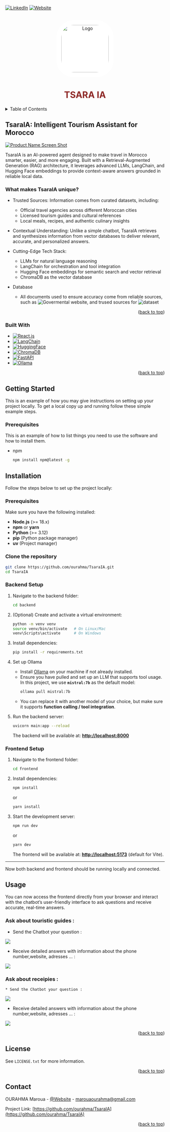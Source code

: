 <!-- Improved compatibility of back to top link: See: https://github.com/othneildrew/Best-README-Template/pull/73 -->
<a id="readme-top"></a>
<!--
*** Thanks for checking out the Best-README-Template. If you have a suggestion
*** that would make this better, please fork the repo and create a pull request
*** or simply open an issue with the tag "enhancement".
*** Don't forget to give the project a star!
*** Thanks again! Now go create something AMAZING! :D
-->



<!-- PROJECT SHIELDS -->
<!--
*** I'm using markdown "reference style" links for readability.
*** Reference links are enclosed in brackets [ ] instead of parentheses ( ).
*** See the bottom of this document for the declaration of the reference variables
*** for contributors-url, forks-url, etc. This is an optional, concise syntax you may use.
*** https://www.markdownguide.org/basic-syntax/#reference-style-links
-->
<!-- [![Contributors][contributors-shield]][contributors-url]
[![Forks][forks-shield]][forks-url]
[![Stargazers][stars-shield]][stars-url]
[![Issues][issues-shield]][issues-url]
[![project_license][license-shield]][license-url] -->
[![LinkedIn][linkedin-shield]][linkedin-url]
[![Website][website-shield]][Website-url]



<!-- PROJECT LOGO -->
<br />
<div align="center">
  <a href="https://github.com/ourahma/repo_name">
    <img src="pics/TsaraIA.png" alt="Logo" width="150" height="150" style="background-color:white; padding : 15px; border-radius:30%;">
  </a>

<h1 align="center" style="color:rgb(142, 40, 38);">TSARA IA</h1>
</div>



<!-- TABLE OF CONTENTS -->
<details>
  <summary>Table of Contents</summary>
  <ol>
    <li>
      <a href="#about-the-project">About The Project</a>
      <ul>
        <li><a href="#built-with">Built With</a></li>
      </ul>
    </li>
    <li>
      <a href="#getting-started">Getting Started</a>
      <ul>
        <li><a href="#prerequisites">Prerequisites</a></li>
        <li><a href="#installation">Installation</a></li>
      </ul>
    </li>
    <li><a href="#usage">Usage</a></li>
    <li><a href="#license">License</a></li>
    <li><a href="#contact">Contact</a></li>
  </ol>
</details>



<!-- ABOUT THE PROJECT -->
## TsaraIA: Intelligent Tourism Assistant for Morocco

[![Product Name Screen Shot][product-screenshot]](https://example.com)

TsaraIA is an AI-powered agent designed to make travel in Morocco smarter, easier, and more engaging. Built with a Retrieval-Augmented Generation (RAG) architecture, it leverages advanced LLMs, LangChain, and Hugging Face embeddings to provide context-aware answers grounded in reliable local data.

### What makes TsaraIA unique?

* Trusted Sources: Information comes from curated datasets, including:

    * Official travel agencies across different Moroccan cities
    * Licensed tourism guides and cultural references
    * Local meals, recipes, and authentic culinary insights

* Contextual Understanding: Unlike a simple chatbot, TsaraIA retrieves and synthesizes information from vector databases to deliver relevant, accurate, and personalized answers.

* Cutting-Edge Tech Stack:

    * LLMs for natural language reasoning
    * LangChain for orchestration and tool integration
    * Hugging Face embeddings for semantic search and vector retrieval
    * ChromaDB as the vector database
    
* Database
    * All documents used to ensure accuracy come from reliable sources, such as ![Govermental website](https://data.gov.ma/data/dataset/), and trused sources for ![dataset](https://www.kaggle.com/)

<p align="right">(<a href="#readme-top">back to top</a>)</p>



### Built With

* [![React.js][React.js]][React-url]
* [![LangChain][LangChain]][LangChain-url]
* [![HuggingFace][HuggingFace]][HuggingFace-url]
* [![ChromaDB][ChromaDB]][ChromaDB-url]
* [![FastAPI][FastAPI]][FastAPI-url]
* [![Ollama][Ollama]][Ollama-url]



<p align="right">(<a href="#readme-top">back to top</a>)</p>



<!-- GETTING STARTED -->
## Getting Started

This is an example of how you may give instructions on setting up your project locally.
To get a local copy up and running follow these simple example steps.

### Prerequisites

This is an example of how to list things you need to use the software and how to install them.
* npm
  ```sh
  npm install npm@latest -g
  ```

## Installation

Follow the steps below to set up the project locally:

### Prerequisites

Make sure you have the following installed:

* **Node.js** (>= 18.x)
* **npm** or **yarn**
* **Python** (>= 3.12)
* **pip** (Python package manager)
* **uv** (Project manager)

### Clone the repository

```bash
git clone https://github.com/ourahma/TsaraIA.git
cd TsaraIA
```

### Backend Setup

1. Navigate to the backend folder:

   ```bash
   cd backend
   ```

2. (Optional) Create and activate a virtual environment:

   ```bash
   python -m venv venv
   source venv/bin/activate   # On Linux/Mac
   venv\Scripts\activate      # On Windows
   ```

3. Install dependencies:

   ```bash
   pip install -r requirements.txt
   ```

4. Set up Ollama
   * Install [Ollama](https://ollama.com/) on your machine if not already installed.
   * Ensure you have pulled and set up an LLM that supports tool usage.  
     In this project, we use **`mistral:7b`** as the default model:
     ```bash
     ollama pull mistral:7b
     ```
   * You can replace it with another model of your choice, but make sure it supports **function calling / tool integration**.

5. Run the backend server:

   ```bash
   uvicorn main:app --reload
   ```

   The backend will be available at: **[http://localhost:8000](http://localhost:8000)**

### Frontend Setup

1. Navigate to the frontend folder:

   ```bash
   cd frontend
   ```

2. Install dependencies:

   ```bash
   npm install
   ```

   or

   ```bash
   yarn install
   ```

3. Start the development server:

   ```bash
   npm run dev
   ```

   or

   ```bash
   yarn dev
   ```

   The frontend will be available at: **[http://localhost:5173](http://localhost:5173)** (default for Vite).

---

Now both backend and frontend should be running locally and connected.


<!-- USAGE EXAMPLES -->
## Usage

You can now access the frontend directly from your browser and interact with the chatbot’s user-friendly interface to ask questions and receive accurate, real-time answers.

### Ask about touristic guides :
  * Send the Chatbot your question  :

![](pics/tour_guides_1.png)
  * Receive detailed answers with information about the phone number,website, adresses ... :

  ![](pics/tour_guides_2.png)

### Ask about receipies :
    * Send the Chatbot your question :
![](pics/dishes_1.png)
  * Receive detailed answers with information about the phone number,website, adresses ... :

  ![](pics/dishes_2.png)


<p align="right">(<a href="#readme-top">back to top</a>)</p>



<!-- LICENSE -->
## License
See `LICENSE.txt` for more information.

<p align="right">(<a href="#readme-top">back to top</a>)</p>



<!-- CONTACT -->
## Contact

OURAHMA Maroua - [@Website](https://maroua-ourahma.netlify.app/) - marouaourahma@gmail.com

Project Link: [https://github.com/ourahma/TsaraIA](https://github.com/ourahma/TsaraIA)

<p align="right">(<a href="#readme-top">back to top</a>)</p>




<!-- MARKDOWN LINKS & IMAGES -->
<!-- https://www.markdownguide.org/basic-syntax/#reference-style-links -->
[contributors-shield]: https://img.shields.io/github/contributors/github_username/repo_name.svg?style=for-the-badge
[contributors-url]: https://github.com/ourahma/TsaraIA/graphs/contributors
[forks-shield]: https://img.shields.io/github/forks/github_username/repo_name.svg?style=for-the-badge
[forks-url]: https://github.com/github_username/repo_name/network/members
[stars-shield]: https://img.shields.io/github/stars/github_username/repo_name.svg?style=for-the-badge
[stars-url]: https://github.com/github_username/repo_name/stargazers
[issues-shield]: https://img.shields.io/github/issues/github_username/repo_name.svg?style=for-the-badge
[issues-url]: https://github.com/github_username/repo_name/issues
[license-shield]: https://img.shields.io/github/license/github_username/repo_name.svg?style=for-the-badge
[license-url]: https://github.com/github_username/repo_name/blob/master/LICENSE.txt
[linkedin-shield]: https://img.shields.io/badge/-LinkedIn-black.svg?style=for-the-badge&logo=linkedin&colorB=555
[website-shield]: https://img.shields.io/badge/-Website-black.svg?style=for-the-badge&logo=internet-explorer&colorB=855
[linkedin-url]: https://linkedin.com/in/maroua-ourahma
[Website-url]: https://maroua-ourahma.netlify.app/
[product-screenshot]: pics/product-screenshot.png
<!-- Shields.io badges. You can a comprehensive list with many more badges at: https://github.com/inttter/md-badges -->

[React.js]: https://img.shields.io/badge/React-20232A?style=for-the-badge&logo=react&logoColor=61DAFB
[React-url]: https://reactjs.org/
[React.js]: https://img.shields.io/badge/React-20232A?style=for-the-badge&logo=react&logoColor=61DAFB
[React-url]: https://reactjs.org/

[LangChain]: https://img.shields.io/badge/LangChain-2C3E50?style=for-the-badge&logo=chainlink&logoColor=white
[LangChain-url]: https://www.langchain.com/

[HuggingFace]: https://img.shields.io/badge/HuggingFace-FECC00?style=for-the-badge&logo=huggingface&logoColor=black
[HuggingFace-url]: https://huggingface.co/

[ChromaDB]: https://img.shields.io/badge/ChromaDB-FF6B6B?style=for-the-badge&logo=databricks&logoColor=white
[ChromaDB-url]: https://www.trychroma.com/

[FastAPI]: https://img.shields.io/badge/FastAPI-009688?style=for-the-badge&logo=fastapi&logoColor=white
[FastAPI-url]: https://fastapi.tiangolo.com/

[OpenAI]: https://img.shields.io/badge/OpenAI-412991?style=for-the-badge&logo=openai&logoColor=white
[OpenAI-url]: https://openai.com/

[Ollama]: https://img.shields.io/badge/Ollama-412991?style=for-the-badge&logo=ollama&logoColor=white
[Ollama-url]: https://ollama.com/


